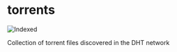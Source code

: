 torrents 
========
![Indexed](https://img.shields.io/badge/indexed-106638-blue)

Collection of torrent files discovered in the DHT network
